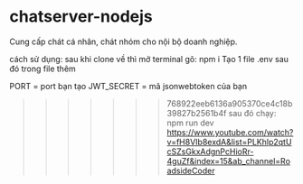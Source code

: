 # chatserver-nodejs

Cung cấp chát cá nhân, chát nhóm cho nội bộ doanh nghiệp.

cách sử dụng:
sau khi clone về thì mở terminal gõ: npm i
Tạo 1 file .env sau đó trong file thêm

PORT = port bạn tạo
JWT_SECRET = mã jsonwebtoken của bạn

> > > > > > > 768922eeb6136a905370ce4c18b39827b2561b4f
> > > > > > > sau đó chạy: npm run dev
> > > > > > > https://www.youtube.com/watch?v=fH8VIb8exdA&list=PLKhlp2qtUcSZsGkxAdgnPcHioRr-4guZf&index=15&ab_channel=RoadsideCoder
